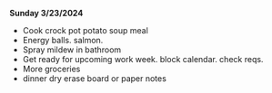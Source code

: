 **Sunday 3/23/2024**

* Cook crock pot potato soup meal
* Energy balls. salmon. 
* Spray mildew in bathroom
* Get ready for upcoming work week. block calendar. check reqs.
* More groceries 
* dinner dry erase board or paper notes